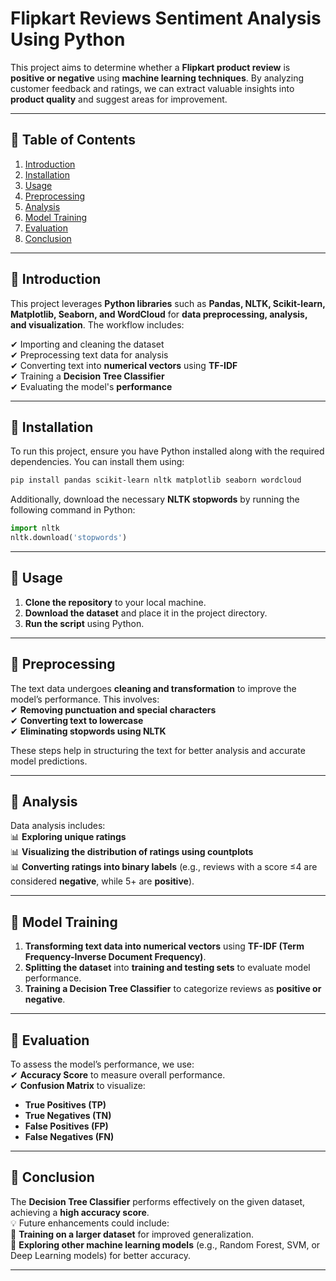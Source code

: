 # **Flipkart Reviews Sentiment Analysis Using Python**  

This project aims to determine whether a **Flipkart product review** is **positive or negative** using **machine learning techniques**. By analyzing customer feedback and ratings, we can extract valuable insights into **product quality** and suggest areas for improvement.  

---

## **📌 Table of Contents**  
1. [Introduction](#introduction)  
2. [Installation](#installation)  
3. [Usage](#usage)  
4. [Preprocessing](#preprocessing)  
5. [Analysis](#analysis)  
6. [Model Training](#model-training)  
7. [Evaluation](#evaluation)  
8. [Conclusion](#conclusion)  

---

## **📌 Introduction**  
This project leverages **Python libraries** such as **Pandas, NLTK, Scikit-learn, Matplotlib, Seaborn, and WordCloud** for **data preprocessing, analysis, and visualization**. The workflow includes:  

✔ Importing and cleaning the dataset  
✔ Preprocessing text data for analysis  
✔ Converting text into **numerical vectors** using **TF-IDF**  
✔ Training a **Decision Tree Classifier**  
✔ Evaluating the model's **performance**  

---

## **📌 Installation**  
To run this project, ensure you have Python installed along with the required dependencies. You can install them using:  

```bash
pip install pandas scikit-learn nltk matplotlib seaborn wordcloud
```

Additionally, download the necessary **NLTK stopwords** by running the following command in Python:  

```python
import nltk
nltk.download('stopwords')
```

---

## **📌 Usage**  
1. **Clone the repository** to your local machine.  
2. **Download the dataset** and place it in the project directory.  
3. **Run the script** using Python.  

---

## **📌 Preprocessing**  
The text data undergoes **cleaning and transformation** to improve the model’s performance. This involves:  
✔ **Removing punctuation and special characters**  
✔ **Converting text to lowercase**  
✔ **Eliminating stopwords using NLTK**  

These steps help in structuring the text for better analysis and accurate model predictions.  

---

## **📌 Analysis**  
Data analysis includes:  
📊 **Exploring unique ratings**  
📊 **Visualizing the distribution of ratings using countplots**  
📊 **Converting ratings into binary labels** (e.g., reviews with a score ≤4 are considered **negative**, while 5+ are **positive**).  

---

## **📌 Model Training**  
1. **Transforming text data into numerical vectors** using **TF-IDF (Term Frequency-Inverse Document Frequency)**.  
2. **Splitting the dataset** into **training and testing sets** to evaluate model performance.  
3. **Training a Decision Tree Classifier** to categorize reviews as **positive or negative**.  

---

## **📌 Evaluation**  
To assess the model’s performance, we use:  
✔ **Accuracy Score** to measure overall performance.  
✔ **Confusion Matrix** to visualize:  
   - **True Positives (TP)**
   - **True Negatives (TN)**
   - **False Positives (FP)**
   - **False Negatives (FN)**  

---

## **📌 Conclusion**  
The **Decision Tree Classifier** performs effectively on the given dataset, achieving a **high accuracy score**.  
💡 Future enhancements could include:  
📌 **Training on a larger dataset** for improved generalization.  
📌 **Exploring other machine learning models** (e.g., Random Forest, SVM, or Deep Learning models) for better accuracy.  

---
